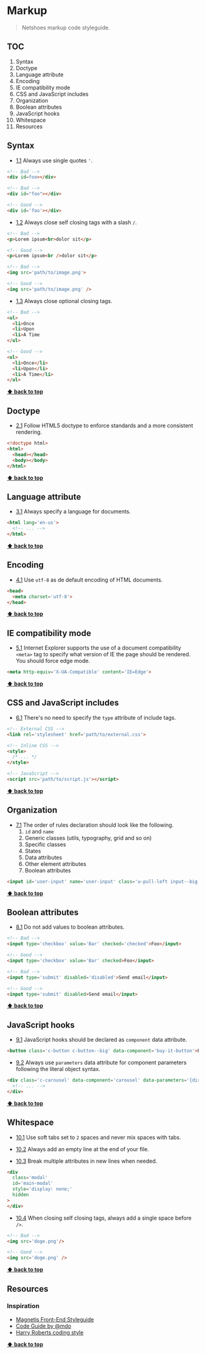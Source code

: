 # Markup

> Netshoes markup code styleguide.

## TOC

1. Syntax
2. Doctype
3. Language attribute
4. Encoding
5. IE compatibility mode
6. CSS and JavaScript includes
7. Organization
8. Boolean attributes
9. JavaScript hooks
10. Whitespace
11. Resources

## Syntax

* [1.1](#1.1) Always use single quotes `'`.

```html
<!-- Bad -->
<div id=foo></div>

<!-- Bad -->
<div id="foo"></div>

<!-- Good -->
<div id='foo'></div>
```

* [1.2](#1.2) Always close self closing tags with a slash `/`.

```html
<!-- Bad -->
<p>Lorem ipsum<br>dolor sit</p>

<!-- Good -->
<p>Lorem ipsum<br />dolor sit</p>

<!-- Bad -->
<img src='path/to/image.png'>

<!-- Good -->
<img src='path/to/image.png' />
```

* [1.3](#1.3) Always close optional closing tags.

```html
<!-- Bad -->
<ul>
  <li>Once
  <li>Upon
  <li>A Time
</ul>

<!-- Good -->
<ul>
  <li>Once</li>
  <li>Upon</li>
  <li>A Time</li>
</ul>
```

**[⬆ back to top](#toc)**

## Doctype

* [2.1](#2.1) Follow HTML5 doctype to enforce standards and a more consistent rendering.

```html
<!doctype html>
<html>
  <head></head>
  <body></body>
</html>
```

**[⬆ back to top](#toc)**

## Language attribute

* [3.1](#3.1) Always specify a language for documents.

```html
<html lang='en-us'>
  <!-- ... -->
</html>
```

**[⬆ back to top](#toc)**

## Encoding

* [4.1](#4.1) Use `utf-8` as de default encoding of HTML documents.

```html
<head>
  <meta charset='utf-8'>
</head>
```

**[⬆ back to top](#toc)**

## IE compatibility mode

* [5.1](#5.1) Internet Explorer supports the use of a document compatibility `<meta>` tag to specify what version of IE the page should be rendered. You should force edge mode.

```html
<meta http-equiv='X-UA-Compatible' content='IE=Edge'>
```

**[⬆ back to top](#toc)**

## CSS and JavaScript includes

* [6.1](#6.1) There's no need to specify the `type` attribute of include tags.

```html
<!-- External CSS -->
<link rel='stylesheet' href='path/to/external.css'>

<!-- Inline CSS -->
<style>
  /* ... */
</style>

<!-- JavaScript -->
<script src='path/to/script.js'></script>
```

**[⬆ back to top](#toc)**

## Organization

* [7.1](#7.1) The order of rules declaration should look like the following.
  1. `id` and `name`
  2. Generic classes (utils, typography, grid and so on)
  3. Specific classes
  4. States
  5. Data attributes
  6. Other element attributes
  7. Boolean attributes

```html
<input id='user-input' name='user-input' class='u-pull-left input--big is-disabled' data-component='input-text' data-parameters='{value: 42}' type='text' disabled />
```

**[⬆ back to top](#toc)**

## Boolean attributes

* [8.1](#8.1) Do not add values to boolean attributes.

```html
<!-- Bad -->
<input type='checkbox' value='Bar' checked='checked'>Foo</input>

<!-- Good -->
<input type='checkbox' value='Bar' checked>Foo</input>

<!-- Bad -->
<input type='submit' disabled='disabled'>Send email</input>

<!-- Good -->
<input type='submit' disabled>Send email</input>
```

**[⬆ back to top](#toc)**

## JavaScript hooks

* [9.1](#9.1) JavaScript hooks should be declared as `component` data attribute.

```html
<button class='c-button c-button--big' data-component='buy-it-button'>Buy it</button>
```

* [9.2](#9.2) Always use `parameters` data attribute for component parameters following the literal object syntax.

```html
<div class='c-carousel' data-component='carousel' data-parameters='{direction: "left-to-right", speed: 2.5, easing: "easeOutExpo"}'>
  <!-- ... -->
</div>
```

**[⬆ back to top](#toc)**

## Whitespace

* [10.1](#10.1) Use soft tabs set to `2` spaces and never mix spaces with tabs.

* [10.2](#10.2) Always add an empty line at the end of your file.

* [10.3](#10.3) Break multiple attributes in new lines when needed.

```html
<div
  class='modal'
  id='main-modal'
  style='display: none;'
  hidden
>
</div>
```

* [10.4](#10.4) When closing self closing tags, always add a single space before `/>`.

```html
<!-- Bad -->
<img src='doge.png'/>

<!-- Good -->
<img src='doge.png' />
```

**[⬆ back to top](#toc)**

## Resources

### Inspiration

* [Magnetis Front-End Styleguide](https://github.com/magnetis/styleguide)
* [Code Guide by @mdo](http://codeguide.co)
* [Harry Roberts coding style](http://csswizardry.com/2012/04/my-html-css-coding-style)

**[⬆ back to top](#toc)**

